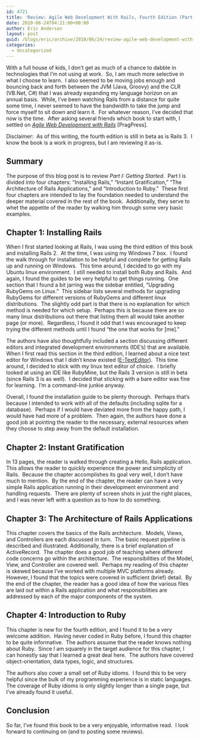 ```yaml
---
id: 4721
title: 'Review: Agile Web Development With Rails, Fourth Edition (Part I)'
date: 2010-06-24T04:21:00+00:00
author: Eric Anderson
layout: post
guid: /blogs/eric/archive/2010/06/24/review-agile-web-development-with-rails-fourth-edition-part-i.aspx
categories:
  - Uncategorized
---
```

With a full house of kids, I don&#8217;t get as much of a chance to dabble in technologies that I&#8217;m not using at work.&nbsp; So, I am much more selective in what I choose to learn.&nbsp; I also seemed to be moving jobs enough and bouncing back and forth between the JVM (Java, Groovy) and the CLR (VB.Net, C#) that I was already expanding my language horizon on an annual basis.&nbsp; While, I&#8217;ve been watching Rails from a distance for quite some time, I never seemed to have the bandwidth to take the jump and force myself to sit down and learn it.&nbsp; For whatever reason, I&#8217;ve decided that now is the time.&nbsp; After asking several friends which book to start with, I settled on [_Agile Web Development with Rails_](http://pragprog.com/titles/rails4/agile-web-development-with-rails) [PragPress].

Disclaimer:&nbsp; As of this writing, the fourth edition is still in beta as is Rails 3.&nbsp; I know the book is a work in progress, but I am reviewing it as-is.

## Summary

The purpose of this blog post is to review _Part I: Getting Started_.&nbsp; Part I is divided into four chapters: &#8220;Installing Rails,&#8221; &#8220;Instant Gratification,&#8221; &#8220;The Architecture of Rails Applications,&#8221; and &#8220;Introduction to Ruby.&#8221;&nbsp; These first four chapters are intended to lay the foundation needed to understand the deeper material covered in the rest of the book.&nbsp; Additionally, they serve to whet the appetite of the reader by walking him through some very basic examples.

## Chapter 1: Installing Rails

When I first started looking at Rails, I was using the third edition of this book and installing Rails 2.&nbsp; At the time, I was using my Windows 7 box.&nbsp; I found the walk through for installation to be helpful and complete for getting Rails up and running on Windows.&nbsp; This time around, I decided to go with my Ubuntu linux environment.&nbsp; I still needed to install both Ruby and Rails.&nbsp; And again, I found the guides to be very helpful to get things running.&nbsp; One section that I found a bit jarring was the sidebar entitled, &#8220;Upgrading RubyGems on Linux.&#8221;&nbsp; This sidebar lists several methods for upgrading RubyGems for different versions of RubyGems and different linux distributions.&nbsp; The slightly odd part is that there is no explanation for which method is needed for which setup.&nbsp; Perhaps this is because there are so many linux distributions out there that listing them all would take another page (or more).&nbsp; Regardless, I found it odd that I was encouraged to keep trying the different methods until I found &#8220;the one that works for [me].&#8221;&nbsp; 

The authors have also thoughtfully included a section discussing different editors and integrated development environments (IDE&#8217;s) that are available.&nbsp; When I first read this section in the third edition, I learned about a nice text editor for Windows that I didn&#8217;t know existed ([E-TextEditor](http://e-texteditor.com/)).&nbsp; This time around, I decided to stick with my linux text editor of choice.&nbsp; I briefly looked at using an IDE like RubyMine, but the Rails 3 version is still in beta (since Rails 3 is as well).&nbsp; I decided that sticking with a bare editor was fine for learning.&nbsp; I&#8217;m a command-line junkie anyway.

Overall, I found the installation guide to be plenty thorough.&nbsp; Perhaps that&#8217;s because I intended to work with all of the defaults (including sqlite for a database).&nbsp; Perhaps if I would have deviated more from the happy path, I would have had more of a problem.&nbsp; Then again, the authors have done a good job at pointing the reader to the necessary, external resources when they choose to step away from the default installation.

## Chapter 2: Instant Gratification  


In 13 pages, the reader is walked through creating a Hello, Rails application.&nbsp; This allows the reader to quickly experience the power and simplicity of Rails.&nbsp; Because the chapter accomplishes its goal very well, I don&#8217;t have much to mention.&nbsp; By the end of the chapter, the reader can have a very simple Rails application running in their development environment and handling requests.&nbsp; There are plenty of screen shots in just the right places, and I was never left with a question as to how to do something.

## Chapter 3: The Architecture of Rails Applications
  


  
This chapter covers the basics of the Rails architecture.&nbsp; Models, Views, and Controllers are each discussed in turn.&nbsp; The basic request pipeline is described and illustrated. Additionally, there is a brief explanation of ActiveRecord.&nbsp; The chapter does a good job of teaching where different code concerns go within the architecture.&nbsp; The responsibilities of the Model, View, and Controller are covered well.&nbsp; Perhaps my reading of this chapter is skewed because I&#8217;ve worked with multiple MVC platforms already.&nbsp; However, I found that the topics were covered in sufficient (brief) detail.&nbsp; By the end of the chapter, the reader has a good idea of how the various files are laid out within a Rails application and what responsibilities are addressed by each of the major components of the system.

## Chapter 4: Introduction to Ruby
  


  
This chapter is new for the fourth edition, and I found it to be a very welcome addition.&nbsp; Having never coded in Ruby before, I found this chapter to be quite informative.&nbsp; The authors assume that the reader knows nothing about Ruby.&nbsp; Since I am squarely in the target audience for this chapter, I can honestly say that I learned a great deal here.&nbsp; The authors have covered object-orientation, data types, logic, and structures.&nbsp; 

The authors also cover a small set of Ruby idioms.&nbsp; I found this to be very helpful since the bulk of my programming experience is in static languages.&nbsp; The coverage of Ruby idioms is only slightly longer than a single page, but I&#8217;ve already found it useful.

## Conclusion
  


  
So far, I&#8217;ve found this book to be a very enjoyable, informative read.&nbsp; I look forward to continuing on (and to posting some reviews).